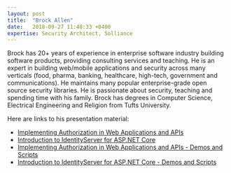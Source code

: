 ```yaml
---
layout: post
title:  "Brock Allen"
date:   2018-09-27 11:48:33 +0400
expertise: Security Architect, Solliance
---
```


Brock has 20+ years of experience in enterprise software industry building software products, providing consulting services and teaching. He is an expert in building web/mobile applications and security across many verticals (food, pharma, banking, healthcare, high-tech, government and communications). He maintains many popular enterprise-grade open source security libraries. He is passionate about security, teaching and spending time with his family. Brock has degrees in Computer Science, Electrical Engineering and Religion from Tufts University.

Here are links to his presentation material:

- [Implementing Authorization in Web Applications and APIs](https://devintxcontent.blob.core.windows.net/showcontent/Speaker%20Presentations%20Fall%202018/Authorization.pdf)
- [Introduction to IdentityServer for ASP.NET Core](https://devintxcontent.blob.core.windows.net/showcontent/Speaker%20Presentations%20Fall%202018/Microsoft%20Azure%20%26%20AI%20Conference%20-%20Nick%20Pinheiro%20-%20Enable%20External%20Access%20to%20Your%20Custom%20Apps%20with%20Azure%20AD%20B2B.pdf)
- [Implementing Authorization in Web Applications and APIs - Demos and Scripts](https://devintxcontent.blob.core.windows.net/showcontent/Speaker%20Presentations%20Fall%202018/intro_is4/)
- [Introduction to IdentityServer for ASP.NET Core - Demos and Scripts](https://devintxcontent.blob.core.windows.net/showcontent/Speaker%20Presentations%20Fall%202018/ab2c/)
